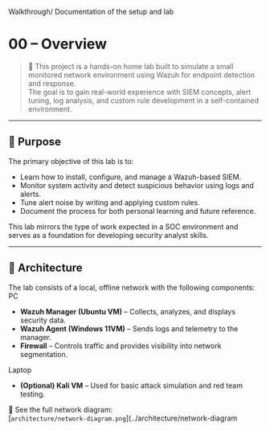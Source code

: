 Walkthrough/ Documentation of the setup and lab

# 00 – Overview

> 🧪 This project is a hands-on home lab built to simulate a small monitored network environment using Wazuh for endpoint detection and response.  
> The goal is to gain real-world experience with SIEM concepts, alert tuning, log analysis, and custom rule development in a self-contained environment.

---

## 🎯 Purpose

The primary objective of this lab is to:
- Learn how to install, configure, and manage a Wazuh-based SIEM.
- Monitor system activity and detect suspicious behavior using logs and alerts.
- Tune alert noise by writing and applying custom rules.
- Document the process for both personal learning and future reference.

This lab mirrors the type of work expected in a SOC environment and serves as a foundation for developing security analyst skills.

---

## 🧱 Architecture

The lab consists of a local, offline network with the following components:
PC
- **Wazuh Manager (Ubuntu VM)** – Collects, analyzes, and displays security data.
- **Wazuh Agent (Windows 11VM)** – Sends logs and telemetry to the manager.
- **Firewall** – Controls traffic and provides visibility into network segmentation.

Laptop
- **(Optional) Kali VM** – Used for basic attack simulation and red team testing.

📌 See the full network diagram:  
[`architecture/network-diagram.png`](../architecture/network-diagram
